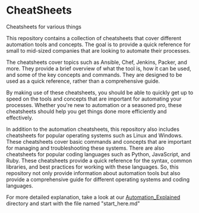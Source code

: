 # CheatSheets
Cheatsheets for various things

This repository contains a collection of cheatsheets that cover different automation tools and concepts. The goal is to provide a quick reference for small to mid-sized companies that are looking to automate their processes.

The cheatsheets cover topics such as Ansible, Chef, Jenkins, Packer, and more. They provide a brief overview of what the tool is, how it can be used, and some of the key concepts and commands. They are designed to be used as a quick reference, rather than a comprehensive guide.

By making use of these cheatsheets, you should be able to quickly get up to speed on the tools and concepts that are important for automating your processes. Whether you're new to automation or a seasoned pro, these cheatsheets should help you get things done more efficiently and effectively.

In addition to the automation cheatsheets, this repository also includes cheatsheets for popular operating systems such as Linux and Windows. These cheatsheets cover basic commands and concepts that are important for managing and troubleshooting these systems. There are also cheatsheets for popular coding languages such as Python, JavaScript, and Ruby. These cheatsheets provide a quick reference for the syntax, common libraries, and best practices for working with these languages. So, this repository not only provide information about automation tools but also provide a comprehensive guide for different operating systems and coding languages.

For more detailed explanation, take a look at our [Automation_Explained](./Automation_Explained/start_here.md) directory and start with the file named "start_here.md"
